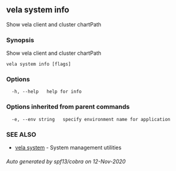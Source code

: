 ## vela system info

Show vela client and cluster chartPath

### Synopsis

Show vela client and cluster chartPath

```
vela system info [flags]
```

### Options

```
  -h, --help   help for info
```

### Options inherited from parent commands

```
  -e, --env string   specify environment name for application
```

### SEE ALSO

* [vela system](vela_system.md)	 - System management utilities

###### Auto generated by spf13/cobra on 12-Nov-2020
